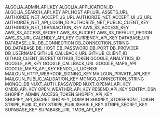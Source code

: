 ALGOLIA_ADMIN_API_KEY
ALGOLIA_APPLICATION_ID
ALGOLIA_SEARCH_API_KEY
API_HOST
API_URL
ASSETS_URL
AUTHORIZE_NET_ACCEPT_JS_URL
AUTHORIZE_NET_ACCEPT_UI_JS_URL
AUTHORIZE_NET_API_LOGIN_ID
AUTHORIZE_NET_PUBLIC_CLIENT_KEY
AUTHORIZE_NET_TRANSACTION_KEY
AWS_S3_ACCESS_KEY
AWS_S3_ACCESS_SECRET
AWS_S3_BUCKET
AWS_S3_DEFAULT_REGION
AWS_S3_URL
CALENDLY_API_KEY
CURRENCY_API_KEY
DATABASE_URI
DATABASE_URL
DB_CONNECTION
DB_CONNECTION_STRING
DB_DATABASE
DB_HOST
DB_PASSWORD
DB_PORT
DB_PROVIDER
DB_USERNAME
GITHUB_CALLBACK_URL
GITHUB_CLIENT_ID
GITHUB_CLIENT_SECRET
GITHUB_TOKEN
GOOGLE_ANALYTICS_ID
GOOGLE_API_KEY
GOOGLE_CALLBACK_URL
GOOGLE_MAPS_API
GOOGLE_MAPS_API_KEY
KENDO_UI_LICENSE
MAILGUN_HTTP_WEBHOOK_SIGNING_KEY
MAILGUN_PRIVATE_API_KEY
MAILGUN_PUBLIC_VALIDATION_KEY
MONGO_CONNECTION_STRING
MONGO_DB
NUXT_AUTH_PASSWORD
NUXT_OPENAI_API_KEY
OMDB_API_KEY
OPEN_WEATHER_API_KEY
RESEND_API_KEY
SENTRY_DSN
SHOPIFY_ADMIN_ACCESS_TOKEN
SHOPIFY_API_KEY
SHOPIFY_API_SECRET
SHOPIFY_DOMAIN
SHOPIFY_STOREFRONT_TOKEN
STRIPE_PUBLIC_KEY
STRIPE_PUBLISHABLE_KEY
STRIPE_SECRET_KEY
SUPABASE_KEY
SUPABASE_URL
TMDB_API_KEY
